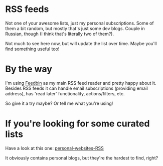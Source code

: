 # RSS feeds

Not one of your awesome lists, just my personal subscriptions.
Some of them a bit random, but mostly that's just some dev blogs. Couple in Russian, though (I think that's literally two of them?).

Not much to see here now, but will update the list over time. Maybe you'll find something useful too!

# By the way

I'm using [Feedbin](https://feedbin.com) as my main RSS feed reader and pretty happy about it.
Besides RSS feeds it can handle email subscriptions (providing email address), has 'read later' functionality, actions/filters, etc.

So give it a try maybe? Or tell me what you're using!

# If you're looking for some curated lists

Have a look at this one: [personal-websites-RSS](https://github.com/matthiasott/personal-websites-RSS)

It obviously contains personal blogs, but they're the hardest to find, right?


